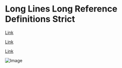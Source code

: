 # Long Lines Long Reference Definitions Strict

[Link][short-reference-definition]

[Link][long-reference-definition]

[Link][long-reference-definition-split]

![Image][long-reference-definition-image]

[short-reference-definition]: https://example.com/short
[long-reference-definition]: https://example.com/long/long/long/long/long/long/long/long/long/long/long/long/long
[long-reference-definition-split]:
  https://example.com/long/long/long/long/long/long/long/long/long/long/long/long/long/long
[long-reference-definition-image]: https://example.com/long/long/long/long/long/long/long/long/long/long/long/long/long/image
<!-- markdownlint-disable-next-line link-image-reference-definitions -->
[long-reference-definition]: https://example.com/long/long/long/long/long/long/long/long/long/long/long/long/long

<!-- markdownlint-configure-file {
  "line-length": {
    "strict": true
  },
  "no-generic-link-name": false
} -->
